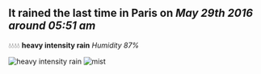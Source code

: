 ## It rained the last time in Paris on *May 29th 2016 around 05:51 am*
💧💧💧💧  **heavy intensity rain** *Humidity 87%*

![heavy intensity rain](http://openweathermap.org/img/w/10d.png) ![mist](http://openweathermap.org/img/w/50d.png)
